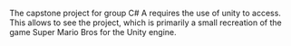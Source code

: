 The capstone project for group C# A requires the use of unity to access. This allows to see the project, which is primarily a small recreation of
the game Super Mario Bros for the Unity engine.

